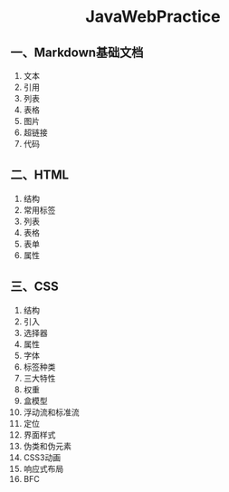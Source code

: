 <center>

# JavaWebPractice
</center>

## 一、Markdown基础文档
1. 文本
2. 引用
3. 列表
4. 表格
5. 图片
6. 超链接
7. 代码

## 二、HTML
1. 结构
2. 常用标签
3. 列表
4. 表格
5. 表单
6. 属性

## 三、CSS
1. 结构
2. 引入
3. 选择器
4. 属性
5. 字体
6. 标签种类
7. 三大特性
8. 权重
9. 盒模型
10. 浮动流和标准流
11. 定位
12. 界面样式
13. 伪类和伪元素
14. CSS3动画
15. 响应式布局
16. BFC